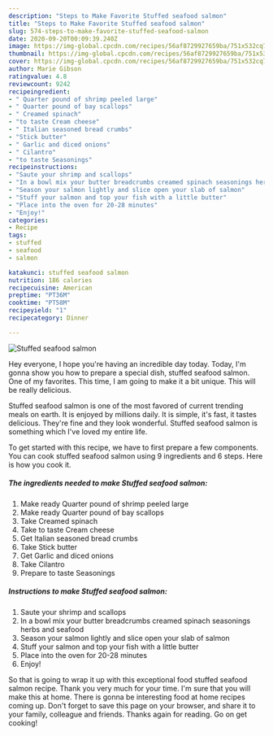```yaml
---
description: "Steps to Make Favorite Stuffed seafood salmon"
title: "Steps to Make Favorite Stuffed seafood salmon"
slug: 574-steps-to-make-favorite-stuffed-seafood-salmon
date: 2020-09-20T00:09:39.240Z
image: https://img-global.cpcdn.com/recipes/56af8729927659ba/751x532cq70/stuffed-seafood-salmon-recipe-main-photo.jpg
thumbnail: https://img-global.cpcdn.com/recipes/56af8729927659ba/751x532cq70/stuffed-seafood-salmon-recipe-main-photo.jpg
cover: https://img-global.cpcdn.com/recipes/56af8729927659ba/751x532cq70/stuffed-seafood-salmon-recipe-main-photo.jpg
author: Marie Gibson
ratingvalue: 4.8
reviewcount: 9242
recipeingredient:
- " Quarter pound of shrimp peeled large"
- " Quarter pound of bay scallops"
- " Creamed spinach"
- "to taste Cream cheese"
- " Italian seasoned bread crumbs"
- "Stick butter"
- " Garlic and diced onions"
- " Cilantro"
- "to taste Seasonings"
recipeinstructions:
- "Saute your shrimp and scallops"
- "In a bowl mix your butter breadcrumbs creamed spinach seasonings herbs and seafood"
- "Season your salmon lightly and slice open your slab of salmon"
- "Stuff your salmon and top your fish with a little butter"
- "Place into the oven for 20-28 minutes"
- "Enjoy!"
categories:
- Recipe
tags:
- stuffed
- seafood
- salmon

katakunci: stuffed seafood salmon 
nutrition: 186 calories
recipecuisine: American
preptime: "PT36M"
cooktime: "PT58M"
recipeyield: "1"
recipecategory: Dinner

---
```



![Stuffed seafood salmon](https://img-global.cpcdn.com/recipes/56af8729927659ba/751x532cq70/stuffed-seafood-salmon-recipe-main-photo.jpg)

Hey everyone, I hope you're having an incredible day today. Today, I'm gonna show you how to prepare a special dish, stuffed seafood salmon. One of my favorites. This time, I am going to make it a bit unique. This will be really delicious.



Stuffed seafood salmon is one of the most favored of current trending meals on earth. It is enjoyed by millions daily. It is simple, it's fast, it tastes delicious. They're fine and they look wonderful. Stuffed seafood salmon is something which I've loved my entire life.


To get started with this recipe, we have to first prepare a few components. You can cook stuffed seafood salmon using 9 ingredients and 6 steps. Here is how you cook it.

<!--inarticleads1-->

##### The ingredients needed to make Stuffed seafood salmon:

1. Make ready  Quarter pound of shrimp peeled large
1. Make ready  Quarter pound of bay scallops
1. Take  Creamed spinach
1. Take to taste Cream cheese
1. Get  Italian seasoned bread crumbs
1. Take Stick butter
1. Get  Garlic and diced onions
1. Take  Cilantro
1. Prepare to taste Seasonings




<!--inarticleads2-->

##### Instructions to make Stuffed seafood salmon:

1. Saute your shrimp and scallops
1. In a bowl mix your butter breadcrumbs creamed spinach seasonings herbs and seafood
1. Season your salmon lightly and slice open your slab of salmon
1. Stuff your salmon and top your fish with a little butter
1. Place into the oven for 20-28 minutes
1. Enjoy!




So that is going to wrap it up with this exceptional food stuffed seafood salmon recipe. Thank you very much for your time. I'm sure that you will make this at home. There is gonna be interesting food at home recipes coming up. Don't forget to save this page on your browser, and share it to your family, colleague and friends. Thanks again for reading. Go on get cooking!
